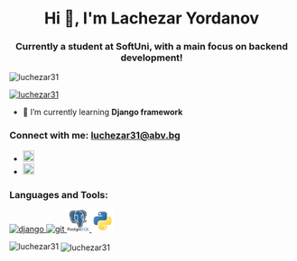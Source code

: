 <h1 align="center">Hi 👋, I'm Lachezar Yordanov</h1>
<h3 align="center">Currently a student at SoftUni, with a main focus on backend development!</h3>

<p align="left"> <img src="https://komarev.com/ghpvc/?username=luchezar31&label=Profile%20views&color=0e75b6&style=flat" alt="luchezar31" /> </p>

<p align="left"> <a href="https://github.com/ryo-ma/github-profile-trophy"><img src="https://github-profile-trophy.vercel.app/?username=luchezar31" alt="luchezar31" /></a> </p>

- 🌱 I’m currently learning **Django framework**

<h3 align="left">Connect with me:
<a href="mailto:luchezar31@abv.bg">luchezar31@abv.bg</a></h3>

<ul>
  <li>
    <a href="https://www.instagram.com/luchezar.y/" target="_blank">
      <img src="https://raw.githubusercontent.com/maurodesouza/profile-readme-generator/master/src/assets/icons/social/instagram/default.svg"  width="20" height="20">
    </a>
  </li>
  <li>
    <a href="https://www.facebook.com/lachko.yordanov/" target="_blank">
      <img src="https://raw.githubusercontent.com/maurodesouza/profile-readme-generator/master/src/assets/icons/social/facebook/default.svg" width="20" height="20">
    </a>
</ul>

<h3 align="left">Languages and Tools:</h3>
<p align="left"> <a href="https://www.djangoproject.com/" target="_blank" rel="noreferrer"> <img src="https://cdn.worldvectorlogo.com/logos/django.svg" alt="django" width="40" height="40"/> </a> <a href="https://git-scm.com/" target="_blank" rel="noreferrer"> <img src="https://www.vectorlogo.zone/logos/git-scm/git-scm-icon.svg" alt="git" width="40" height="40"/> </a> <a href="https://www.postgresql.org" target="_blank" rel="noreferrer"> <img src="https://raw.githubusercontent.com/devicons/devicon/master/icons/postgresql/postgresql-original-wordmark.svg" alt="postgresql" width="40" height="40"/> </a> <a href="https://www.python.org" target="_blank" rel="noreferrer"> <img src="https://raw.githubusercontent.com/devicons/devicon/master/icons/python/python-original.svg" alt="python" width="40" height="40"/> </a> </p>

<p><img align="left" src="https://github-readme-stats.vercel.app/api/top-langs?username=luchezar31&show_icons=true&locale=en&layout=compact" alt="luchezar31" /></p>

<p>&nbsp;<img align="center" src="https://github-readme-stats.vercel.app/api?username=luchezar31&show_icons=true&locale=en" alt="luchezar31" /></p>
